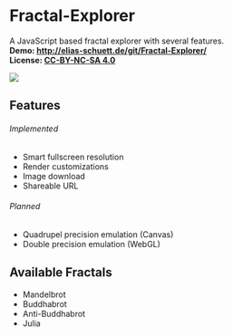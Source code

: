 Fractal-Explorer
================

A JavaScript based fractal explorer with several features.  
**Demo: http://elias-schuett.de/git/Fractal-Explorer/**  
**License: [CC-BY-NC-SA 4.0](https://creativecommons.org/licenses/by-nc-sa/4.0/)**

![](http://elias-schuett.de/img/content/fractal-explorer.png)

## Features  

###### Implemented

* Smart fullscreen resolution
* Render customizations
* Image download
* Shareable URL

###### Planned

* Quadrupel precision emulation (Canvas)
* Double precision emulation (WebGL)

## Available Fractals

* Mandelbrot
* Buddhabrot
* Anti-Buddhabrot
* Julia
